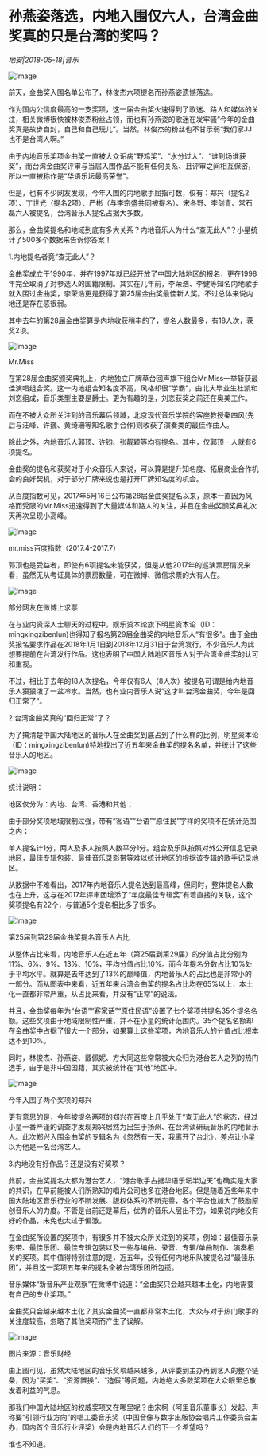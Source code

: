 # 孙燕姿落选，内地入围仅六人，台湾金曲奖真的只是台湾的奖吗？

*地安|2018-05-18|音乐*

![Image](http://static.ylzbl.com/uploads/ueditor/php/upload/image/20180519/1526700844424303.png)

前天，金曲奖入围名单公布了，林俊杰六项提名而孙燕姿遗憾落选。

作为国内公信度最高的一支奖项，这一届金曲奖火速得到了歌迷、路人和媒体的关注，相关微博很快被林俊杰粉丝占领，而也有孙燕姿的歌迷在发牢骚“今年的金曲奖真是故步自封，自己和自己玩儿”。当然，林俊杰的粉丝也不甘示弱“我们家JJ也不是台湾人啊。”

由于内地音乐奖项金曲奖一直被大众诟病“野鸡奖”、“水分过大”、“谁到场谁获奖”，而台湾金曲奖评审与当届入围作品不能有任何关系、且评审之间相互保密，所以一直被称作是“华语乐坛最高荣誉”。

但是，也有不少网友发现，今年入围的内地歌手屈指可数，仅有：郑兴（提名2项）、丁世光（提名2项）、严彬（与李宗盛共同被提名）、宋冬野、李剑青、常石磊六人被提名，台湾音乐人提名占据大多数。

那么，金曲奖提名和地域到底有多大关系？内地音乐人为什么“查无此人”？小星统计了500多个数据来告诉你答案！

1.内地提名者竟“查无此人”？

金曲奖成立于1990年，并在1997年就已经开放了中国大陆地区的报名，更在1998年完全取消了对参选人的国籍限制。其实在几年前，李荣浩、李健等知名内地歌手就入围过金曲奖，李荣浩更是获得了第25届金曲奖最佳新人奖。不过总体来说内地还是存在感很弱。

其中去年的第28届金曲奖算是内地收获稍丰的了，提名人数最多，有18人次，获奖2项。

![Image](http://p3.pstatp.com/large/pgc-image/1526662589875af02f3e25d)

Mr.Miss

在第28届金曲奖颁奖典礼上，内地独立厂牌草台回声旗下组合Mr.Miss一举斩获最佳演唱组合奖。这一内地组合知名度不高，风格却很“学霸”，由北大毕业生杜凯和刘恋组成，音乐类型主要是爵士。更为有趣的是，刘恋获奖之前还在奥美工作。

而在不被大众所关注到的音乐幕后领域，北京现代音乐学院的客座教授秦四风(先后与汪峰、许巍、黄绮珊等知名歌手合作)则收获了演奏类的最佳作曲人。

除此之外，内地音乐人郭顶、许钧、张靓颖等均有提名。其中，仅郭顶一人就有6项提名。

金曲奖的提名和获奖对于小众音乐人来说，可以算是提升知名度、拓展商业合作机会的良好契机，对于部分厂牌来说也是打开厂牌知名度的机会。

从百度指数可见，2017年5月16日公布第28届金曲奖提名以来，原本一直因为风格而受限的Mr.Miss迅速得到了大量媒体和路人的关注，并且在金曲奖颁奖典礼次天再次呈现小高峰。

![Image](http://p3.pstatp.com/large/pgc-image/15266625897820d759916e9)

mr.miss百度指数（2017.4-2017.7）

郭顶也是受益者，即使有6项提名未能获奖，但是从他2017年的巡演票房情况来看，虽然无从考证具体的票房数量，可在微博、微信求票的大有人在。

![Image](http://p1.pstatp.com/large/pgc-image/152666258987326774b9f04)

部分网友在微博上求票

在与业内资深人士聊天的过程中，娱乐资本论旗下明星资本论（ID：mingxingzibenlun)也得知了报名第29届金曲奖的内地音乐人“有很多”。由于金曲奖报名要求作品在2018年1月1日到2018年12月31日于台湾发行，不少音乐人为此想要提前在台湾发行作品。这也表明了中国大陆地区音乐人对于台湾金曲奖的认可和重视。

不过，相比于去年的18人次提名，今年仅有6人（8人次）被提名可谓是给内地音乐人狠狠泼了一盆冷水。当然，也有业内音乐人说“这才叫台湾金曲奖，今年是回归正常了”。

2.台湾金曲奖真的“回归正常”了？

为了搞清楚中国大陆地区的音乐人在金曲奖到底占到了什么样的比例，明星资本论（ID：mingxingzibenlun)特地找出了近五年来金曲奖的提名名单，并统计了这些音乐人的地区。

![Image](http://p1.pstatp.com/large/pgc-image/1526662589897fcacbf1145)

统计说明：

地区仅分为：内地、台湾、香港和其他；

由于部分奖项地域限制过强，带有“客语”“台语”“原住民”字样的奖项不在统计范围之内；

单人提名计1分，两人及多人按照人数平分1分。组合及乐队按照对外公开信息记录地区，最佳专辑包装、最佳音乐录影带等难以统计地区的根据该专辑的歌手记录地区。

从数据中不难看出，2017年内地音乐人提名达到最高峰，但同时，整体提名人数也在上升，这与在2017年评审团增添了“年度最佳专辑奖”有着直接的关联，这个奖项提名有22个，与普通5个提名相比多了很多。

![Image](http://p1.pstatp.com/large/pgc-image/152666259003818e5a51396)

第25届到第29届金曲奖提名音乐人占比

从整体占比来看，内地音乐人在近五年（第25届到第29届）的分值占比分别为11%、6%、9%、13%、10%，平均分值占比10%。而今年提名分数占比10%处于平均水平。就算是去年达到了13%的巅峰值，内地音乐人的占比也是非常小的一部分。而从图表中来看，近五年来台湾金曲奖的提名占比均在65%以上，本土化一直都非常严重，从占比来看，并没有“正常”的说法。

并且，金曲奖每年为“台语”“客家话”“原住民语”设置了七个奖项共提名35个提名名额。这些奖项由于地域限制性严重，并不在小星的统计范围内。35个提名名额却在金曲奖中占据了很大一个部分，如果算上这些奖项，内地音乐人的分值占比根本达不到10%。

同时，林俊杰、孙燕姿、戴佩妮、方大同这些常常被大众归为港台艺人之列的热门选手，由于是非中国国籍，其实被统计在“其他”地区中。

![Image](http://p3.pstatp.com/large/pgc-image/1526662589794305e93890e)

今年入围了两个奖项的郑兴

更有意思的是，今年被提名两项的郑兴在百度上几乎处于“查无此人”的状态，经过小星一番严谨的调查才发现郑兴居然为出生于扬州、在台湾读研玩音乐的内地音乐人。此次郑兴入围金曲奖的专辑名为《忽然有一天，我离开了台北》，差点让小星以为他是一名台湾艺人。

3.内地没有好作品？还是没有好奖项？

此前，金曲奖提名大都为港台艺人，“港台歌手占据华语乐坛半边天”也确实是大家的共识，在早前能被人们所熟知的唱片公司也多在港台地区。但是随着近些年来中国大陆地区音乐行业的不断发展、版权体系的不断完善，各个平台也加大了鼓励原创音乐人的力度。不管是台前还是幕后，优秀的音乐人层出不穷，如果说内地没有好的作品，未免也太过于偏激。

在金曲奖所设置的奖项中，有很多并不被大众所关注到的奖项，例如：最佳音乐录影带、最佳乐团、最佳专辑包装以及一些与编曲、录音、专辑/单曲制作、演奏相关的奖项。其中值得特别注意的是，近五年，没有任何内地乐队被提名过“最佳乐团”，并且这一奖项五年来的提名全被台湾乐团所包揽。

音乐媒体“新音乐产业观察”在微博中说道：“金曲奖只会越来越本土化，内地需要有自己的专业奖项。”

金曲奖只会越来越本土化？其实金曲奖一直都非常本土化，大众与对于热门歌手的关注度较高，忽略了其他奖项而产生了误解。

![Image](http://p3.pstatp.com/large/pgc-image/15266625901029630c5fe15)

图片来源：音乐财经

由上图可见，虽然大陆地区的音乐奖项越来越多，从评委到主办再到艺人的整个链条，因为“买奖”、“资源置换”、“造假”等问题，内地绝大多数奖项在大众眼里总散发着利益的气息。

那我们中国大陆地区的权威奖项又在哪里呢？由宋柯（阿里音乐董事长）发起、声称要“引领行业方向”的唱工委音乐奖（中国音像与数字出版协会唱片工作委员会主办，国内首个音乐行业评奖）会是内地音乐人们的下一个希望吗？

谁也不知道。

